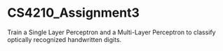 ﻿# CS4210_Assignment3
Train a Single Layer Perceptron and a Multi-Layer Perceptron to classify optically recognized handwritten digits.
